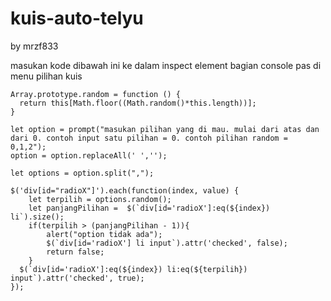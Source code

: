 # kuis-auto-telyu
by mrzf833

masukan kode dibawah ini ke dalam inspect element bagian console pas di menu pilihan kuis

```
Array.prototype.random = function () {
  return this[Math.floor((Math.random()*this.length))];
}

let option = prompt("masukan pilihan yang di mau. mulai dari atas dan dari 0. contoh input satu pilihan = 0. contoh pilihan random = 0,1,2");
option = option.replaceAll(' ','');

let options = option.split(",");

$('div[id="radioX"]').each(function(index, value) {
    let terpilih = options.random();
    let panjangPilihan =  $(`div[id='radioX']:eq(${index}) li`).size();
    if(terpilih > (panjangPilihan - 1)){
        alert("option tidak ada");
        $(`div[id='radioX'] li input`).attr('checked', false);
        return false;
    }
  $(`div[id='radioX']:eq(${index}) li:eq(${terpilih}) input`).attr('checked', true);
});

```

